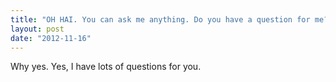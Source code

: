 ```yaml
---
title: "OH HAI. You can ask me anything. Do you have a question for me?"
layout: post
date: "2012-11-16"
---
```


Why yes. Yes, I have lots of questions for you.
